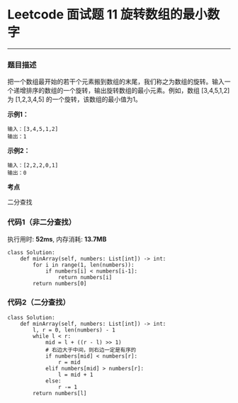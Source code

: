 # Leetcode 面试题 11 旋转数组的最小数字
***
### 题目描述

把一个数组最开始的若干个元素搬到数组的末尾，我们称之为数组的旋转。输入一个递增排序的数组的一个旋转，输出旋转数组的最小元素。例如，数组 [3,4,5,1,2] 为 [1,2,3,4,5] 的一个旋转，该数组的最小值为1。  


**示例1：**    

	输入：[3,4,5,1,2]
	输出：1
	
**示例2：**

	输入：[2,2,2,0,1]
	输出：0

**考点**

二分查找


### 代码1（非二分查找）
执行用时: **52ms**, 内存消耗: **13.7MB**

```
class Solution:
    def minArray(self, numbers: List[int]) -> int:
        for i in range(1, len(numbers)):
            if numbers[i] < numbers[i-1]:
                return numbers[i]
        return numbers[0]  
```

### 代码2（二分查找）
```
class Solution:
    def minArray(self, numbers: List[int]) -> int:
        l, r = 0, len(numbers) - 1
        while l < r:
            mid = l + ((r - l) >> 1)
            # 右边大于中间，则右边一定是有序的
            if numbers[mid] < numbers[r]:
                r = mid
            elif numbers[mid] > numbers[r]:
                l = mid + 1
            else:
                r -= 1
        return numbers[l]
```







